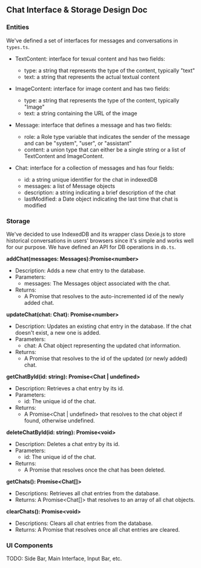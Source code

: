 ## Chat Interface & Storage Design Doc

### Entities
We've defined a set of interfaces for messages and conversations in `types.ts`.

- TextContent: interface for texual content and has two fields:
   - type: a string that represents the type of the content, typically "text"
   - text: a string that represents the actual textual content

- ImageContent: interface for image content and has two fields:
   - type: a string that represents the type of the content, typically "Image"
   - text: a string containing the URL of the image

- Message: interface that defines a message and has two fields:
    - role: a Role type variable that indicates the sender of the message and can be "system", "user", or "assistant"
    - content: a union type that can either be a single string or a list of TextContent and ImageContent.

- Chat: interface for a collection of messages and has four fields:
  - id: a string unique identifier for the chat in indexedDB
  - messages: a list of Message objects
  - description: a string indicating a brief description of the chat
  - lastModified: a Date object indicating the last time that chat is modified


### Storage
We've decided to use IndexedDB and its wrapper class Dexie.js to store historical conversations in users' browsers since it's simple and works well for our purpose. We have defined an API for DB operations in `db.ts`.

**addChat(messages: Messages):Promise\<number>**
- Description: Adds a new chat entry to the database.
- Parameters:
    - messages: The Messages object associated with the chat.
- Returns:
    - A Promise<number> that resolves to the auto-incremented id of the newly added chat.

**updateChat(chat: Chat): Promise\<number>**
- Description: Updates an existing chat entry in the database. If the chat doesn't exist, a new one is added.
- Parameters:
    - chat: A Chat object representing the updated chat information.
- Returns:
    - A Promise<number> that resolves to the id of the updated (or newly added) chat.

**getChatById(id: string): Promise\<Chat | undefined>**
- Description: Retrieves a chat entry by its id.
- Parameters:
    - id: The unique id of the chat.
- Returns:
    - A Promise<Chat | undefined> that resolves to the chat object if found, otherwise undefined.

**deleteChatById(id: string): Promise\<void>**
- Description: Deletes a chat entry by its id.
- Parameters:
    - id: The unique id of the chat.
- Returns:
    - A Promise<void> that resolves once the chat has been deleted.

**getChats(): Promise\<Chat[]>**
- Descriptions: Retrieves all chat entries from the database.
- Returns: A Promise<Chat[]> that resolves to an array of all chat objects.

**clearChats(): Promise\<void>**
- Descriptions: Clears all chat entries from the database.
- Returns: A Promise<void> that resolves once all chat entries are cleared.


### UI Components
TODO: Side Bar, Main Interface, Input Bar, etc.
